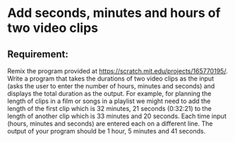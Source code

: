 # Add seconds, minutes and hours of two video clips

## Requirement:

Remix the program provided at <https://scratch.mit.edu/projects/165770195/>. Write a program that takes the durations of two video clips as the input (asks the user to enter the number of hours, minutes and seconds) and displays the total duration as the output. For example, for planning the length of clips in a film or songs in a playlist we might need to add the length of the first clip which is 32 minutes, 21 seconds (0:32:21) to the length of another clip which is 33 minutes and 20 seconds. Each time input (hours, minutes and seconds) are entered each on a different line. The output of your program should be 1 hour, 5 minutes and 41 seconds.